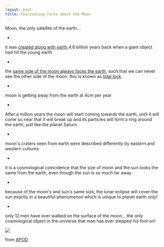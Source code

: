 ```yaml
---
layout: post
title: Fascinating facts about the Moon
---
```


Moon, the only satellite of the earth...

-  

it was [created along with earth ](http://www.psi.edu/projects/moon/moon.html)4.6 billion years back when a giant object had hit the young earth

-  

the [same side of the moon always faces the earth](http://www.straightdope.com/mailbag/mlunarrotate.html), such that we can never see the other side of the moon. this is known as [tidal lock](http://en.wikipedia.org/wiki/Tidal_locking). 

-  

moon is getting away from the earth at 4cm per year

-  

After a million years the moon will start coming towards the earth, until it will come so near that it will break up and its particles will form a ring around the earth, just like the planet Saturn

-  

moon's craters seen from earth were described differently by eastern and western cultures

-  

it is a cosmological coincidence that the size of moon and the sun looks the same from the earth, even though the sun is so much far away

-  

because of the moon's and sun's same size, the lunar eclipse will cover the sun exactly in a beautiful phenomenon which is unique to planet earth only!

-  

only 12 men have ever walked on the surface of the moon... the only cosmological object in the universe that man has ever stepped his foot on!

![](http://antwrp.gsfc.nasa.gov/apod/image/9911/lunation_ajc_big.gif)

from [APOD](http://antwrp.gsfc.nasa.gov/apod/ap051113.html)
